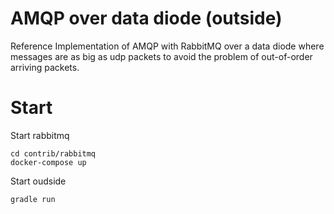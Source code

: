# AMQP over data diode (outside)

Reference Implementation of AMQP with RabbitMQ over a data diode where messages are as big as udp packets to avoid the problem of out-of-order arriving packets.

# Start 

Start rabbitmq
```
cd contrib/rabbitmq
docker-compose up
```

Start oudside 
```
gradle run
```

